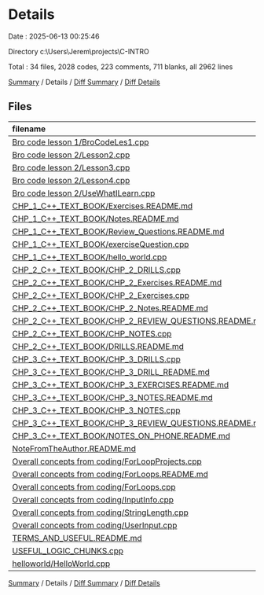 # Details

Date : 2025-06-13 00:25:46

Directory c:\\Users\\Jerem\\projects\\C-INTRO

Total : 34 files,  2028 codes, 223 comments, 711 blanks, all 2962 lines

[Summary](results.md) / Details / [Diff Summary](diff.md) / [Diff Details](diff-details.md)

## Files
| filename | language | code | comment | blank | total |
| :--- | :--- | ---: | ---: | ---: | ---: |
| [Bro code lesson 1/BroCodeLes1.cpp](/Bro%20code%20lesson%201/BroCodeLes1.cpp) | C++ | 32 | 5 | 11 | 48 |
| [Bro code lesson 2/Lesson2.cpp](/Bro%20code%20lesson%202/Lesson2.cpp) | C++ | 13 | 7 | 6 | 26 |
| [Bro code lesson 2/Lesson3.cpp](/Bro%20code%20lesson%202/Lesson3.cpp) | C++ | 15 | 8 | 7 | 30 |
| [Bro code lesson 2/Lesson4.cpp](/Bro%20code%20lesson%202/Lesson4.cpp) | C++ | 11 | 6 | 3 | 20 |
| [Bro code lesson 2/UseWhatILearn.cpp](/Bro%20code%20lesson%202/UseWhatILearn.cpp) | C++ | 52 | 6 | 18 | 76 |
| [CHP\_1\_C++\_TEXT\_BOOK/Exercises.README.md](/CHP_1_C++_TEXT_BOOK/Exercises.README.md) | Markdown | 74 | 0 | 13 | 87 |
| [CHP\_1\_C++\_TEXT\_BOOK/Notes.README.md](/CHP_1_C++_TEXT_BOOK/Notes.README.md) | Markdown | 40 | 0 | 29 | 69 |
| [CHP\_1\_C++\_TEXT\_BOOK/Review\_Questions.README.md](/CHP_1_C++_TEXT_BOOK/Review_Questions.README.md) | Markdown | 51 | 0 | 21 | 72 |
| [CHP\_1\_C++\_TEXT\_BOOK/exerciseQuestion.cpp](/CHP_1_C++_TEXT_BOOK/exerciseQuestion.cpp) | C++ | 34 | 2 | 6 | 42 |
| [CHP\_1\_C++\_TEXT\_BOOK/hello\_world.cpp](/CHP_1_C++_TEXT_BOOK/hello_world.cpp) | C++ | 5 | 0 | 2 | 7 |
| [CHP\_2\_C++\_TEXT\_BOOK/CHP\_2\_DRILLS.cpp](/CHP_2_C++_TEXT_BOOK/CHP_2_DRILLS.cpp) | C++ | 38 | 2 | 12 | 52 |
| [CHP\_2\_C++\_TEXT\_BOOK/CHP\_2\_Exercises.README.md](/CHP_2_C++_TEXT_BOOK/CHP_2_Exercises.README.md) | Markdown | 109 | 0 | 50 | 159 |
| [CHP\_2\_C++\_TEXT\_BOOK/CHP\_2\_Exercises.cpp](/CHP_2_C++_TEXT_BOOK/CHP_2_Exercises.cpp) | C++ | 292 | 32 | 34 | 358 |
| [CHP\_2\_C++\_TEXT\_BOOK/CHP\_2\_Notes.README.md](/CHP_2_C++_TEXT_BOOK/CHP_2_Notes.README.md) | Markdown | 77 | 0 | 38 | 115 |
| [CHP\_2\_C++\_TEXT\_BOOK/CHP\_2\_REVIEW\_QUESTIONS.README.md](/CHP_2_C++_TEXT_BOOK/CHP_2_REVIEW_QUESTIONS.README.md) | Markdown | 146 | 0 | 85 | 231 |
| [CHP\_2\_C++\_TEXT\_BOOK/CHP\_NOTES.cpp](/CHP_2_C++_TEXT_BOOK/CHP_NOTES.cpp) | C++ | 75 | 16 | 16 | 107 |
| [CHP\_2\_C++\_TEXT\_BOOK/DRILLS.README.md](/CHP_2_C++_TEXT_BOOK/DRILLS.README.md) | Markdown | 17 | 0 | 3 | 20 |
| [CHP\_3\_C++\_TEXT\_BOOK/CHP\_3\_DRILLS.cpp](/CHP_3_C++_TEXT_BOOK/CHP_3_DRILLS.cpp) | C++ | 119 | 26 | 35 | 180 |
| [CHP\_3\_C++\_TEXT\_BOOK/CHP\_3\_DRILL\_README.md](/CHP_3_C++_TEXT_BOOK/CHP_3_DRILL_README.md) | Markdown | 69 | 0 | 28 | 97 |
| [CHP\_3\_C++\_TEXT\_BOOK/CHP\_3\_EXERCISES.README.md](/CHP_3_C++_TEXT_BOOK/CHP_3_EXERCISES.README.md) | Markdown | 0 | 0 | 1 | 1 |
| [CHP\_3\_C++\_TEXT\_BOOK/CHP\_3\_NOTES.README.md](/CHP_3_C++_TEXT_BOOK/CHP_3_NOTES.README.md) | Markdown | 133 | 0 | 31 | 164 |
| [CHP\_3\_C++\_TEXT\_BOOK/CHP\_3\_NOTES.cpp](/CHP_3_C++_TEXT_BOOK/CHP_3_NOTES.cpp) | C++ | 108 | 25 | 28 | 161 |
| [CHP\_3\_C++\_TEXT\_BOOK/CHP\_3\_REVIEW\_QUESTIONS.README.md](/CHP_3_C++_TEXT_BOOK/CHP_3_REVIEW_QUESTIONS.README.md) | Markdown | 100 | 0 | 83 | 183 |
| [CHP\_3\_C++\_TEXT\_BOOK/NOTES\_ON\_PHONE.README.md](/CHP_3_C++_TEXT_BOOK/NOTES_ON_PHONE.README.md) | Markdown | 36 | 0 | 40 | 76 |
| [NoteFromTheAuthor.README.md](/NoteFromTheAuthor.README.md) | Markdown | 19 | 0 | 5 | 24 |
| [Overall concepts from coding/ForLoopProjects.cpp](/Overall%20concepts%20from%20coding/ForLoopProjects.cpp) | C++ | 45 | 51 | 18 | 114 |
| [Overall concepts from coding/ForLoops.README.md](/Overall%20concepts%20from%20coding/ForLoops.README.md) | Markdown | 45 | 0 | 20 | 65 |
| [Overall concepts from coding/ForLoops.cpp](/Overall%20concepts%20from%20coding/ForLoops.cpp) | C++ | 178 | 22 | 31 | 231 |
| [Overall concepts from coding/InputInfo.cpp](/Overall%20concepts%20from%20coding/InputInfo.cpp) | C++ | 17 | 0 | 6 | 23 |
| [Overall concepts from coding/StringLength.cpp](/Overall%20concepts%20from%20coding/StringLength.cpp) | C++ | 39 | 13 | 18 | 70 |
| [Overall concepts from coding/UserInput.cpp](/Overall%20concepts%20from%20coding/UserInput.cpp) | C++ | 7 | 0 | 5 | 12 |
| [TERMS\_AND\_USEFUL.README.md](/TERMS_AND_USEFUL.README.md) | Markdown | 15 | 0 | 4 | 19 |
| [USEFUL\_LOGIC\_CHUNKS.cpp](/USEFUL_LOGIC_CHUNKS.cpp) | C++ | 7 | 2 | 2 | 11 |
| [helloworld/HelloWorld.cpp](/helloworld/HelloWorld.cpp) | C++ | 10 | 0 | 2 | 12 |

[Summary](results.md) / Details / [Diff Summary](diff.md) / [Diff Details](diff-details.md)